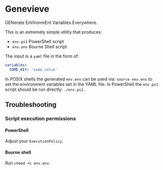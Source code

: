 # Genevieve

GENerate EnVIronmEnt Variables Everywhere.

This is an extremely simple utility that produces:

- `env.ps1` PowerShell script
- `env.env` Bourne Shell script

The input is a `yaml` file in the form of:

```yaml
variables:
  SOME_KEY: 'some_value'
```

In POSIX shells the generated `env.env` can be used via: `source env.env` to set the environment variables set in the YAML file.
In PowerShell the `env.ps1` script should be run directly: `./env.ps1`.

## Troubleshooting

### Script execution permissions

#### PowerShell

Adjust your `ExecutionPolicy`.

#### Bourne shell

Run `chmod +x env.env`.
